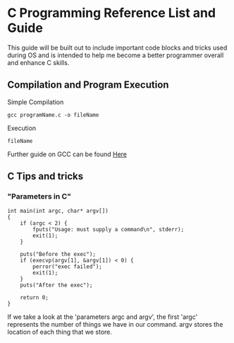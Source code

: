 # C Programming Reference List and Guide


This guide will be built out to include important code blocks and tricks used during OS and is intended to help me become a better programmer overall and enhance C skills.


## Compilation and Program Execution

Simple Compilation

```
gcc programName.c -o fileName
```

Execution

```
fileName
```

Further guide on GCC can be found [Here](http://pages.cs.wisc.edu/~beechung/ref/gcc-intro.html)


## C Tips and tricks

### "Parameters in C"
```
int main(int argc, char* argv[]) 
{ 
    if (argc < 2) { 
        fputs("Usage: must supply a command\n", stderr); 
        exit(1); 
    }

    puts("Before the exec"); 
    if (execvp(argv[1], &argv[1]) < 0) { 
        perror("exec failed"); 
        exit(1); 
    } 
    puts("After the exec");

    return 0; 
}
```

If we take a look at the 'parameters argc and argv', the first 'argc' represents the number of things we have in our command. argv stores the location of each thing that we store.
